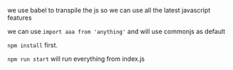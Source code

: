 we use babel to transpile the js so we can use all the latest javascript features

we can use `import aaa from 'anything'` and will use commonjs as default

`npm install` first.

`npm run start` will run everything from index.js